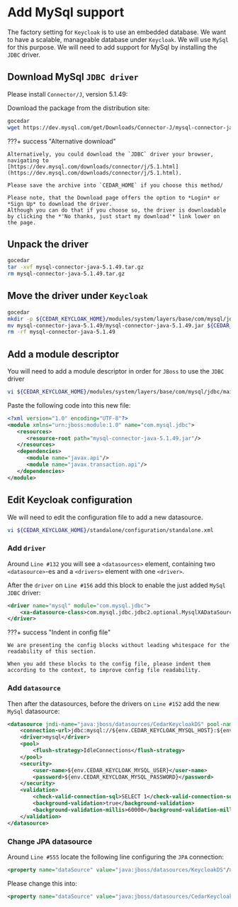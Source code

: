 # Add MySql support

The factory setting for `Keycloak` is to use an embedded database.
We want to have a scalable, manageable database under `Keycloak`. 
We will use `MySql` for this purpose. We will need to add support for MySql by installing the `JDBC` driver. 

## Download MySql `JDBC driver`

Please install `Connector/J`, version 5.1.49:

Download the package from the distribution site:

```sh
gocedar
wget https://dev.mysql.com/get/Downloads/Connector-J/mysql-connector-java-5.1.49.tar.gz
```

???+ success "Alternative download"

    Alternatively, you could download the `JDBC` driver your browser, navigating to
    [https://dev.mysql.com/downloads/connector/j/5.1.html](https://dev.mysql.com/downloads/connector/j/5.1.html).
    
    Please save the archive into `CEDAR_HOME` if you choose this method/
    
    Please note, that the Download page offers the option to *Login* or *Sign Up* to download the driver.
    Although you can do that if you choose so, the driver is downloadable by clicking the *'No thanks, just start my download'* link lower on the page.

## Unpack the driver

```sh
gocedar
tar -xvf mysql-connector-java-5.1.49.tar.gz
rm mysql-connector-java-5.1.49.tar.gz
```

## Move the driver under `Keycloak`

```sh
gocedar
mkdir -p ${CEDAR_KEYCLOAK_HOME}/modules/system/layers/base/com/mysql/jdbc/main/
mv mysql-connector-java-5.1.49/mysql-connector-java-5.1.49.jar ${CEDAR_KEYCLOAK_HOME}/modules/system/layers/base/com/mysql/jdbc/main/
rm -rf mysql-connector-java-5.1.49
```

## Add a module descriptor

You will need to add a module descriptor in order for `JBoss` to use the `JDBC` driver 

```sh
vi ${CEDAR_KEYCLOAK_HOME}/modules/system/layers/base/com/mysql/jdbc/main/module.xml
```

Paste the following code into this new file:

```xml
<?xml version="1.0" encoding="UTF-8"?>
<module xmlns="urn:jboss:module:1.0" name="com.mysql.jdbc">
   <resources>
      <resource-root path="mysql-connector-java-5.1.49.jar"/>
   </resources>
   <dependencies>
      <module name="javax.api"/>
      <module name="javax.transaction.api"/>
   </dependencies>
</module>
```

## Edit Keycloak configuration

We will need to edit the configuration file to add a new datasource.

```sh
vi ${CEDAR_KEYCLOAK_HOME}/standalone/configuration/standalone.xml
``` 

### Add `driver`

Around `Line #132` you will see a `<datasources>` element, containing two `<datasource>`-es and a `<drivers>` element with one `<driver>`.

After the `driver` on `Line #156` add this block to enable the just added `MySql JDBC` driver:

```xml
<driver name="mysql" module="com.mysql.jdbc">
    <xa-datasource-class>com.mysql.jdbc.jdbc2.optional.MysqlXADataSource</xa-datasource-class>
</driver>
``` 

???+ success "Indent in config file"

    We are presenting the config blocks without leading whitespace for the readability of this section.
    
    When you add these blocks to the config file, please indent them according to the context, to improve config file readability. 


### Add `datasource`

Then after the datasources, before the drivers on `Line #152` add the new `MySql` datasource:

```xml
<datasource jndi-name="java:jboss/datasources/CedarKeycloakDS" pool-name="CedarKeycloakDS" enabled="true" use-java-context="true" use-ccm="true">
    <connection-url>jdbc:mysql://${env.CEDAR_KEYCLOAK_MYSQL_HOST}:${env.CEDAR_KEYCLOAK_MYSQL_PORT}/${env.CEDAR_KEYCLOAK_MYSQL_DB}?useSSL=false</connection-url>
    <driver>mysql</driver>
    <pool>
        <flush-strategy>IdleConnections</flush-strategy>
    </pool>
    <security>
        <user-name>${env.CEDAR_KEYCLOAK_MYSQL_USER}</user-name>
        <password>${env.CEDAR_KEYCLOAK_MYSQL_PASSWORD}</password>
    </security>
    <validation>
        <check-valid-connection-sql>SELECT 1</check-valid-connection-sql>
        <background-validation>true</background-validation>
        <background-validation-millis>60000</background-validation-millis>
    </validation>
</datasource>
```

### Change JPA datasource

Around `Line #555` locate the following line configuring the `JPA` connection: 

```xml
<property name="dataSource" value="java:jboss/datasources/KeycloakDS"/>
```

Please change this into:

```xml
<property name="dataSource" value="java:jboss/datasources/CedarKeycloakDS"/>
```
